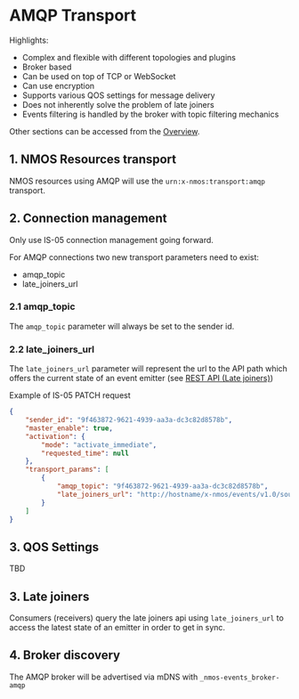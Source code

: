 # AMQP Transport

Highlights:

* Complex and flexible with different topologies and plugins
* Broker based
* Can be used on top of TCP or WebSocket
* Can use encryption
* Supports various QOS settings for message delivery
* Does not inherently solve the problem of late joiners
* Events filtering is handled by the broker with topic filtering mechanics

Other sections can be accessed from the [Overview](1.0_Overview.md).

## 1. NMOS Resources transport

NMOS resources using AMQP will use the `urn:x-nmos:transport:amqp` transport.

## 2. Connection management

Only use IS-05 connection management going forward.

For AMQP connections two new transport parameters need to exist:

* amqp_topic
* late_joiners_url

### 2.1 amqp_topic

The `amqp_topic` parameter will always be set to the sender id.

### 2.2 late_joiners_url

The `late_joiners_url` parameter will represent the url to the API path which offers the current state of an event emitter (see [REST API (Late joiners)](7.0_Rest_api_late_joiners.md))

Example of IS-05 PATCH request

```json
{
    "sender_id": "9f463872-9621-4939-aa3a-dc3c82d8578b",
    "master_enable": true,
    "activation": {
        "mode": "activate_immediate",
        "requested_time": null
    },
    "transport_params": [
        {
            "amqp_topic": "9f463872-9621-4939-aa3a-dc3c82d8578b",
            "late_joiners_url": "http://hostname/x-nmos/events/v1.0/sources/9f463872-9621-4939-aa3a-dc3c82d8578b/"
        }
    ]
}
```

## 3. QOS Settings

TBD

## 3. Late joiners

Consumers (receivers) query the late joiners api using `late_joiners_url` to access the latest state of an emitter in order to get in sync.

## 4. Broker discovery

The AMQP broker will be advertised via mDNS with `_nmos-events_broker-amqp`
